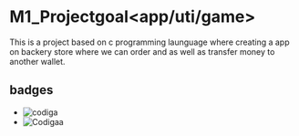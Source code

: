 # M1_Projectgoal<app/uti/game>
 
This is a project based on c programming launguage where creating a app on backery store where we can order and as well as transfer money to another wallet.

## badges

* ![codiga](https://api.codiga.io/project/30922/status/svg)
* ![Codigaa](https://api.codiga.io/project/30922/score/svg)
